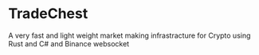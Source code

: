 # TradeChest
A very fast and light weight market making infrastracture for Crypto using Rust and C# and Binance websocket
